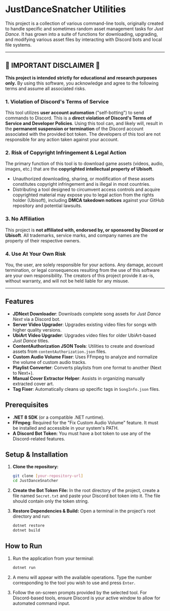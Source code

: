 # JustDanceSnatcher Utilities

This project is a collection of various command-line tools, originally created to handle specific and sometimes random asset management tasks for *Just Dance*. It has grown into a suite of functions for downloading, upgrading, and modifying various asset files by interacting with Discord bots and local file systems.

---

## 🚨 IMPORTANT DISCLAIMER 🚨

**This project is intended strictly for educational and research purposes only.** By using this software, you acknowledge and agree to the following terms and assume all associated risks.

### 1. **Violation of Discord's Terms of Service**
This tool utilizes **user account automation** ("self-botting") to send commands to Discord. This is a **direct violation of Discord's Terms of Service and Developer Policies**. Using this tool can, and likely will, result in the **permanent suspension or termination** of the Discord account associated with the provided bot token. The developers of this tool are not responsible for any action taken against your account.

### 2. **Risk of Copyright Infringement & Legal Action**
The primary function of this tool is to download game assets (videos, audio, images, etc.) that are the **copyrighted intellectual property of Ubisoft**.
- Unauthorized downloading, sharing, or modification of these assets constitutes copyright infringement and is illegal in most countries.
- Distributing a tool designed to circumvent access controls and acquire copyrighted material may expose you to legal action from the rights holder (Ubisoft), including **DMCA takedown notices** against your GitHub repository and potential lawsuits.

### 3. **No Affiliation**
This project is **not affiliated with, endorsed by, or sponsored by Discord or Ubisoft**. All trademarks, service marks, and company names are the property of their respective owners.

### 4. **Use At Your Own Risk**
You, the user, are solely responsible for your actions. Any damage, account termination, or legal consequences resulting from the use of this software are your own responsibility. The creators of this project provide it as-is, without warranty, and will not be held liable for any misuse.

---

## Features

- **JDNext Downloader**: Downloads complete song assets for *Just Dance Next* via a Discord bot.
- **Server Video Upgrader**: Upgrades existing video files for songs with higher quality versions.
- **UbiArt Video Upgrader**: Upgrades video files for older UbiArt-based *Just Dance* titles.
- **ContentAuthorization JSON Tools**: Utilities to create and download assets from `contentAuthorization.json` files.
- **Custom Audio Volume Fixer**: Uses FFmpeg to analyze and normalize the volume of custom audio tracks.
- **Playlist Converter**: Converts playlists from one format to another (Next to Next+).
- **Manual Cover Extractor Helper**: Assists in organizing manually extracted cover art.
- **Tag Fixer**: Automatically cleans up specific tags in `SongInfo.json` files.

## Prerequisites

- **.NET 8 SDK** (or a compatible .NET runtime).
- **FFmpeg**: Required for the "Fix Custom Audio Volume" feature. It must be installed and accessible in your system's PATH.
- **A Discord Bot Token**: You must have a bot token to use any of the Discord-related features.

## Setup & Installation

1.  **Clone the repository:**
    ```bash
    git clone [your-repository-url]
    cd JustDanceSnatcher
    ```

2.  **Create the Bot Token File:**
    In the root directory of the project, create a file named `Secret.txt` and paste your Discord bot token into it. The file should contain only the token string.

3.  **Restore Dependencies & Build:**
    Open a terminal in the project's root directory and run:
    ```bash
    dotnet restore
    dotnet build
    ```

## How to Run

1.  Run the application from your terminal:
    ```bash
    dotnet run
    ```

2.  A menu will appear with the available operations. Type the number corresponding to the tool you wish to use and press `Enter`.

3.  Follow the on-screen prompts provided by the selected tool. For Discord-based tools, ensure Discord is your active window to allow for automated command input.
